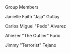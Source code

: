 Group Members

Janielle Faith "Jaja" Gutlay

Carlos Miguel "Pedo" Alvarez

Ahiezer "The Outlier" Furio

Jimmy "Terrorist" Tejano